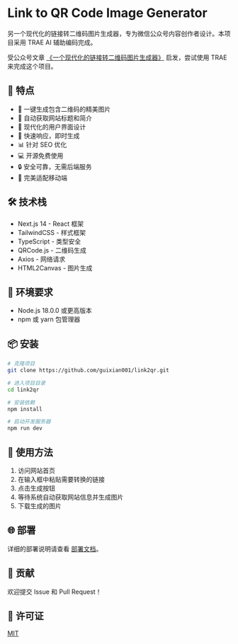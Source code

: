 # Link to QR Code Image Generator

另一个现代化的链接转二维码图片生成器，专为微信公众号内容创作者设计。本项目采用 TRAE  AI 辅助编码完成。

受公众号文章 [《一个现代化的链接转二维码图片生成器》](https://mp.weixin.qq.com/s/IjOe7asSVSmyg42iY-tbkw) 启发，尝试使用 TRAE 来完成这个项目。


## 🌟 特点

- 🎯 一键生成包含二维码的精美图片
- 📱 自动获取网站标题和简介
- 🎨 现代化的用户界面设计
- 🚀 快速响应，即时生成
- 📊 针对 SEO 优化
- 💻 开源免费使用
- 🔒 安全可靠，无需后端服务
- 📱 完美适配移动端

## 🛠️ 技术栈

- Next.js 14 - React 框架
- TailwindCSS - 样式框架
- TypeScript - 类型安全
- QRCode.js - 二维码生成
- Axios - 网络请求
- HTML2Canvas - 图片生成

## 🔧 环境要求

- Node.js 18.0.0 或更高版本
- npm 或 yarn 包管理器

## 📦 安装

```bash
# 克隆项目
git clone https://github.com/guixian001/link2qr.git

# 进入项目目录
cd link2qr

# 安装依赖
npm install

# 启动开发服务器
npm run dev
```

## 🚀 使用方法

1. 访问网站首页
2. 在输入框中粘贴需要转换的链接
3. 点击生成按钮
4. 等待系统自动获取网站信息并生成图片
5. 下载生成的图片

## 🌐 部署

详细的部署说明请查看 [部署文档](./docs/deployment.md)。

## 🤝 贡献

欢迎提交 Issue 和 Pull Request！

## 📄 许可证

[MIT](LICENSE)

